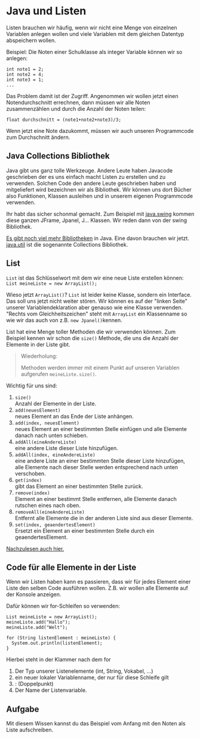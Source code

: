 # Java und Listen

Listen brauchen wir häufig, wenn wir nicht eine Menge von einzelnen Variablen anlegen wollen und viele Variablen mit dem gleichen Datentyp abspeichern wollen.

Beispiel: Die Noten einer Schulklasse als integer Variable können wir so anlegen:

```
int note1 = 2;
int note2 = 4;
int note3 = 1;
...
```
Das Problem damit ist der Zugriff. Angenommen wir wollen jetzt einen Notendurchschnitt errechnen, dann müssen wir alle Noten zusammenzählen und durch die Anzahl der Noten teilen:

`float durchschnitt = (note1+note2+note3)/3;`

Wenn jetzt eine Note dazukommt, müssen wir auch unseren Programmcode zum Durchschnitt ändern.

## Java Collections Bibliothek

Java gibt uns ganz tolle Werkzeuge. Andere Leute haben Javacode geschrieben der es uns einfach macht Listen zu erstellen und zu verwenden. Solchen Code den andere Leute geschrieben haben und mitgeliefert wird bezeichnen wir als Bibliothek. Wir können uns dort Bücher also Funktionen, Klassen ausleihen und in unserem eigenen Programmcode verwenden.

Ihr habt das sicher schonmal gemacht. Zum Beispiel mit [java.swing](https://docs.oracle.com/javase/7/docs/api/javax/swing/package-summary.html) kommen diese ganzen JFrame, Jpanel, J... Klassen. Wir reden dann von der swing Bibliothek.

[Es gibt noch viel mehr Bibliotheken](https://docs.oracle.com/javase/7/docs/api/overview-summary.html) in Java. Eine davon brauchen wir jetzt. [java.util](https://docs.oracle.com/javase/7/docs/api/java/util/package-summary.html) ist die sogenannte Collections Bibliothek.

## List

`List` ist das Schlüsselwort mit dem wir eine neue Liste erstellen können:
`List meineListe = new ArrayList();`

Wieso jetzt `ArrayList()`? `List` ist leider keine Klasse, sondern ein Interface. Das soll uns jetzt nicht weiter stören. Wir können es auf der "linken Seite" unserer Variablendeklaration aber genauso wie eine Klasse verwenden. "Rechts vom Gleichheitszeichen" steht mit `ArrayList` ein Klassenname so wie wir das auch von z.B. `new Jpanel()`kennen.

List hat eine Menge toller Methoden die wir verwenden können. Zum Beispiel kennen wir schon die `size()` Methode, die uns die Anzahl der Elemente in der Liste gibt.

>Wiederholung:
>
>Methoden werden immer mit einem Punkt auf unseren Variablen aufgerufen `meineListe.size()`.

Wichtig für uns sind:

1. `size()`  
Anzahl der Elemente in der Liste.
2. `add(neuesElement)`  
neues Element an das Ende der Liste anhängen.
3. `add(index, neuesElement)`  
neues Element an einer bestimmten Stelle einfügen und alle Elemente danach nach unten schieben.
4. `addAll(eineAndereListe)`  
eine andere Liste dieser Liste hinzufügen.
5. `addAll(index, eineAndereListe)`  
eine andere Liste an einer bestimmten Stelle dieser Liste hinzufügen, alle Elemente nach dieser Stelle werden entsprechend nach unten verschoben.
6. `get(index)`  
gibt das Element an einer bestimmten Stelle zurück.
7. `remove(index)`  
Element an einer bestimmt Stelle entfernen, alle Elemente danach rutschen eines nach oben.
8. `removeAll(eineAndereListe)`  
Entfernt alle Elemente die in der anderen Liste sind aus dieser Elemente.
9. `set(index, geaendertesElement)`  
Ersetzt ein Element an einer bestimmten Stelle durch ein geaendertesElement.

[Nachzulesen auch hier.](https://docs.oracle.com/javase/7/docs/api/java/util/List.html)

## Code für alle Elemente in der Liste

Wenn wir Listen haben kann es passieren, dass wir für jedes Element einer Liste den selben Code ausführen wollen. Z.B. wir wollen alle Elemente auf der Konsole anzeigen.

Dafür können wir for-Schleifen so verwenden:

```
List meineListe = new ArrayList();
meineListe.add("Hallo");
meineListe.add("Welt");

for (String listenElement : meineListe) {
  System.out.println(listenElement);
}
```

Hierbei steht in der Klammer nach dem for
1. Der Typ unserer Listenelemente (int, String, Vokabel, ...)
2. ein neuer lokaler Variablenname, der nur für diese Schleife gilt
3. : (Doppelpunkt)
4. Der Name der Listenvariable.

## Aufgabe

Mit diesem Wissen kannst du das Beispiel vom Anfang mit den Noten als Liste aufschreiben.
